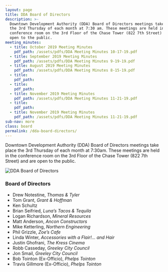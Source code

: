 ```yaml
---
layout: page
title: DDA Board of Directors
description: >-
  Downtown Development Authority (DDA) Board of Directors meetings take place
  the 3rd Thursday of each month at 7:30 am. These meetings are held in the
  conference room on the 3rd Floor of the Chase Tower (822 7th Street) and are
  open to the public.
meeting_minutes:
  - title: October 2019 Meeting Minutes
    pdf_path: /assets/pdfs/DDA Meeting Minutes 10-17-19.pdf
  - title: September 2019 Meeting Minutes
    pdf_path: /assets/pdfs/DDA Meeting Minutes 9-19-19.pdf
  - title: August 2019 Meeting Minutes
    pdf_path: /assets/pdfs/DDA Meeting Minutes 8-15-19.pdf
  - title:
    pdf_path:
  - title:
    pdf_path:
  - title: November 2019 Meeting Minutes
    pdf_path: /assets/pdfs/DDA Meeting Minutes 11-21-19.pdf
  - title:
    pdf_path:
  - title: November 2019 Meeting Minutes
    pdf_path: /assets/pdfs/DDA Meeting Minutes 11-21-19.pdf
sub-nav: more
class: board
permalink: /dda-board-directors/
---
```


Downtown Development Authority (DDA) Board of Directors meetings take place the 3rd Thursday of each month at 7:30am. These meetings are held in the conference room on the 3rd Floor of the Chase Tower (822 7th Street) and are open to the public.

![DDA Board of Directors](/assets/versions/greeley-dda-board-2---x0-0-1421-606-1200-512x---.jpg)

### Board of Directors

* Drew Notestine, *Thomas & Tyler*
* Tom Grant, *Grant & Hoffman*
* Ken Schultz
* Brian Seifried, *Luna’s Tacos & Tequila*
* Logan Richardson, *Mineral Resources*
* Matt Anderson, *Ancon Constructors*
* Mike Ketterling, *Northern Engineering*
* Phil Grizzle, *Zoe’s Cafe*
* Linda Winter, *Accessories with a Flair\!… and Hair*
* Justin Ghofrani, *The Kress Cinema*
* Robb Casseday, *Greeley City Council*
* Jon Smail,&nbsp;*Greeley City Council*
* Bob Tointon (Ex-Officio), *Phelps Tointon*
* Travis Gillmore (Ex-Officio), *Phelps Tointon*
